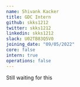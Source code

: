 ```yaml
---
name: Shivank Kacker
title: GDC Intern
github: skks1212
twitter: skks1212
linkedin: skks1212
slack: U02TB83Q5V0
joining_date: "09/05/2022"
core: false
intern: true
operations: false
---
```


Still waiting for this    
